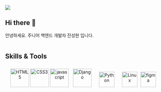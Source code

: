 <img src="https://capsule-render.vercel.app/api?type=wave&color=auto&height=300&section=header&text=Welcome%20GitHub&fontSize=80" />


## Hi there 👋
안녕하세요. 주니어 백엔드 개발자 진성현 입니다. 
<br/><br/>
## Skills & Tools

<div align="center">  
<img src="https://cdn.worldvectorlogo.com/logos/html-1.svg" alt="HTML5" height="60"/> <img src="https://cdn.worldvectorlogo.com/logos/css-3.svg" alt="CSS3" height="60"/> <img src="https://cdn.worldvectorlogo.com/logos/logo-javascript.svg" alt="javascript" height="60"/>
<img style="margin: 10px" src="https://profilinator.rishav.dev/skills-assets/django-original.svg" alt="Django" height="60" />  
<img style="margin: 10px" src="https://profilinator.rishav.dev/skills-assets/python-original.svg" alt="Python" height="50" />
<img style="margin: 10px" src="https://profilinator.rishav.dev/skills-assets/linux-original.svg" alt="Linux" height="50" /><img src="https://cdn.worldvectorlogo.com/logos/figma-5.svg" alt="figma" height="50"/>    
</div>


<!-- ## Github Stats  
<div align="center"><img src="https://github-readme-stats.vercel.app/api?username=Jinseonghyun&show_icons=true&count_private=true&hide_border=true" align="center" /></div>

<br/>

## Github Most Used Languages  
<div align="center">
  <img src="https://github-readme-stats.vercel.app/api/top-langs/?username=Jinseonghyun&layout=compact" alt="Top Languages">
</div> -->


